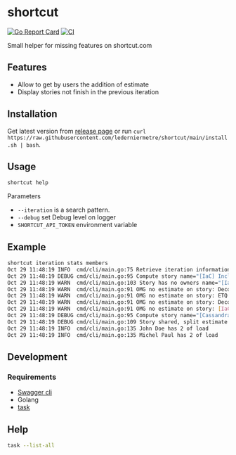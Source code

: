 # shortcut

[![Go Report Card](https://goreportcard.com/badge/github.com/lederniermetre/shortcut)](https://goreportcard.com/report/github.com/lederniermetre/shortcut) [![CI](https://github.com/lederniermetre/shortcut/actions/workflows/ci.yaml/badge.svg)](https://github.com/lederniermetre/shortcut/actions/workflows/ci.yaml)

Small helper for missing features on shortcut.com

## Features

- Allow to get by users the addition of estimate
- Display stories not finish in the previous iteration

## Installation

Get latest version from [release page](https://github.com/lederniermetre/shortcut/releases) or run `curl https://raw.githubusercontent.com/lederniermetre/shortcut/main/install.sh | bash`.

## Usage

```bash
shortcut help
```

Parameters

- `--iteration` is a search pattern.
- `--debug` set Debug level on logger
- `SHORTCUT_API_TOKEN` environment variable

## Example

```bash
shortcut iteration stats members
Oct 29 11:48:19 INFO  cmd/cli/main.go:75 Retrieve iteration informations name="#61 OPS"
Oct 29 11:48:19 DEBUG cmd/cli/main.go:95 Compute story name="[IaC] Includes defaults in provider" owners="0" estimate="3"
Oct 29 11:48:19 WARN  cmd/cli/main.go:103 Story has no owners name="[IaC] Includes defaults in provider"
Oct 29 11:48:19 WARN  cmd/cli/main.go:91 OMG no estimate on story: Decomission Service A
Oct 29 11:48:19 WARN  cmd/cli/main.go:91 OMG no estimate on story: ETQ OPS I want to setup Service C
Oct 29 11:48:19 WARN  cmd/cli/main.go:91 OMG no estimate on story: Decomission Service B
Oct 29 11:48:19 WARN  cmd/cli/main.go:91 OMG no estimate on story: [IaC] PRA mode
Oct 29 11:48:19 DEBUG cmd/cli/main.go:95 Compute story name="[Cassandra] Update client" owners="2" estimate="5"
Oct 29 11:48:19 DEBUG cmd/cli/main.go:109 Story shared, split estimate name="[Cassandra] Update client"
Oct 29 11:48:19 INFO  cmd/cli/main.go:135 John Doe has 2 of load
Oct 29 11:48:19 INFO  cmd/cli/main.go:135 Michel Paul has 2 of load
```

## Development

### Requirements

- [Swagger cli](https://goswagger.io/install.html)
- Golang
- [task](https://taskfile.dev/installation/)

## Help

```bash
task --list-all
```
